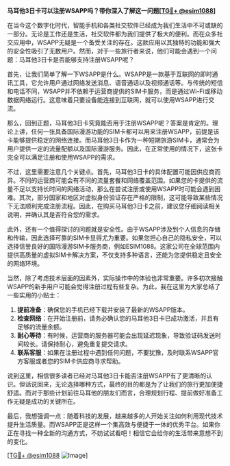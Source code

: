 **马耳他3日卡可以注册WSAPP吗？带你深入了解这一问题[[TG💪+ @esim1088](https://t.me/s/esim1088)]**

在当今这个数字化时代，智能手机和各类社交软件已经成为我们生活中不可或缺的一部分。无论是工作还是生活，社交软件都为我们提供了极大的便利。而在众多社交应用中，WSAPP无疑是一个备受关注的存在。这款应用以其独特的功能和强大的安全性吸引了无数用户。然而，对于一些旅行者来说，他们可能会遇到一个问题：马耳他3日卡是否能够支持注册WSAPP呢？

首先，让我们简单了解一下WSAPP是什么。WSAPP是一款基于互联网的即时通讯工具，它允许用户通过网络发送消息、语音通话以及视频通话等。与传统的短信和电话不同，WSAPP并不依赖于运营商提供的SIM卡服务，而是通过Wi-Fi或移动数据网络运行。这意味着只要设备能连接到互联网，就可以使用WSAPP进行交流。

那么，回到正题，马耳他3日卡究竟能否用于注册WSAPP呢？答案是肯定的。理论上讲，任何一张具备国际漫游功能的SIM卡都可以用来注册WSAPP，前提是该卡能够提供稳定的网络连接。而马耳他3日卡作为一种短期旅游SIM卡，通常会为用户提供一定的流量配额以及国际漫游服务。因此，在正常使用的情况下，这张卡完全可以满足注册和使用WSAPP的需求。

不过，这里需要注意几个关键点。首先，马耳他3日卡的具体配置可能因供应商而异。不同的运营商可能会有不同的流量套餐和网络覆盖范围。如果您的卡提供的流量不足以支持长时间的网络活动，那么在尝试注册或使用WSAPP时可能会遇到困难。其次，部分国家和地区对虚拟身份验证存在严格的限制，这可能导致某些情况下无法顺利完成注册流程。因此，在购买马耳他3日卡之前，建议您仔细阅读相关说明，并确认其是否符合您的需求。

此外，还有一个值得探讨的问题就是安全性。由于WSAPP涉及到个人信息的存储和传输，因此选择可靠的SIM卡显得尤为重要。如果您担心自己的隐私安全，可以选择信誉良好的国际漫游SIM卡服务商，例如ESIM1088。这家公司在全球范围内提供高质量的虚拟SIM卡解决方案，不仅支持多种语言，还能为您提供稳定且安全的网络环境。

当然，除了考虑技术层面的因素外，实际操作中的体验也非常重要。许多初次接触WSAPP的新手用户可能会觉得注册过程有些复杂。为此，我在这里为大家总结了一些实用的小贴士：

1. **提前准备**：确保您的手机已经下载并安装了最新的WSAPP版本。
2. **检查网络**：在开始注册前，请务必确认您的马耳他3日卡已成功激活，并且有足够的流量余额。
3. **耐心等待**：有时候，运营商的服务器可能会出现延迟现象，导致验证码发送时间较长。请保持耐心，避免重复提交请求。
4. **联系客服**：如果在注册过程中遇到任何问题，不要犹豫，及时联系WSAPP官方客服或者您的SIM卡供应商寻求帮助。

说到这里，相信很多读者已经对马耳他3日卡能否注册WSAPP有了更清晰的认识。但话说回来，无论选择哪种方式，最终的目的都是为了让我们的旅行更加便捷舒适。而对于那些计划前往马耳他的朋友们而言，合理规划行程、提前做好准备工作无疑是成功的关键所在。

最后，我想强调一点：随着科技的发展，越来越多的人开始关注如何利用现代技术提升生活质量。而WSAPP正是这样一个集高效与便捷于一体的优秀平台。如果你正在寻找一种全新的沟通方式，不妨试试看吧！相信它会给你的生活带来意想不到的变化。

[[TG💪+ @esim1088](https://t.me/s/esim1088) ![Image](https://i.postimg.cc/4NQfJmqS/Snipaste-2025-05-13-00-14-12.png)]